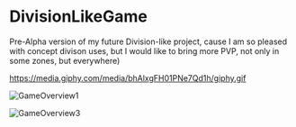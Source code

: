 # DivisionLikeGame
Pre-Alpha version of my future Division-like project, cause I am so pleased with concept divison uses, but I would like to bring more PVP, not only in some zones, but everywhere)


https://media.giphy.com/media/bhAlxgFH01PNe7Qd1h/giphy.gif

![GameOverview1](https://user-images.githubusercontent.com/56451598/110809406-86e3ae80-828d-11eb-8333-a689823b11d0.jpg)

![GameOverview3](https://user-images.githubusercontent.com/56451598/110809436-8ba86280-828d-11eb-90e3-62ba4757db4d.jpg)
